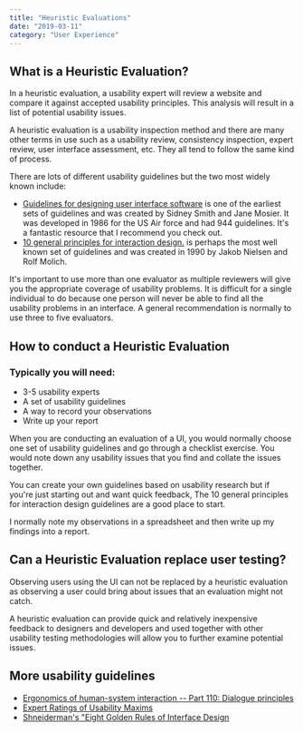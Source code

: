 ```yaml
---
title: "Heuristic Evaluations"
date: "2019-03-11"
category: "User Experience"
---
```


## What is a Heuristic Evaluation?

In a heuristic evaluation, a usability expert will review a website and compare it against accepted usability principles. This analysis will result in a list of potential usability issues.

A heuristic evaluation is a usability inspection method and there are many other terms in use such as a usability review, consistency inspection, expert review, user interface assessment, etc. They all tend to follow the same kind of process.

There are lots of different usability guidelines but the two most widely known include:

* [Guidelines for designing user interface software](http://www.dfki.de/~jameson/hcida/papers/smith-mosier.pdf) is one of the earliest sets of guidelines and was created by Sidney Smith and Jane Mosier. It was developed in 1986 for the US Air force and had 944 guidelines. It's a fantastic resource that I recommend you check out.
* [10 general principles for interaction design.](https://www.nngroup.com/articles/ten-usability-heuristics/) is perhaps the most well known set of guidelines and was created in 1990 by Jakob Nielsen and Rolf Molich. 

It's important to use more than one evaluator as multiple reviewers will give you the appropriate coverage of usability problems. It is difficult for a single individual to do because one person will never be able to find all the usability problems in an interface. A general recommendation is normally to use three to five evaluators.

## How to conduct a Heuristic Evaluation

### Typically you will need:

* 3-5 usability experts
* A set of usability guidelines
* A way to record your observations 
* Write up your report 

When you are conducting an evaluation of a UI, you would normally choose one set of usability guidelines and go through a checklist exercise. You would note down any usability issues that you find and collate the issues together. 

You can create your own guidelines based on usability research but if you're just starting out and want quick feedback, The 10 general principles for interaction design guidelines are a good place to start.

I normally note my observations in a spreadsheet and then write up my findings into a report.

## Can a Heuristic Evaluation replace user testing?

Observing users using the UI can not be replaced by a heuristic evaluation as observing a user could bring about issues that an evaluation might not catch.

A heuristic evaluation can provide quick and relatively inexpensive feedback to designers and developers and used together with other usability testing methodologies will allow you to further examine potential issues.

## More usability guidelines

* [Ergonomics of human-system interaction -- Part 110: Dialogue principles](https://www.iso.org/standard/38009.html)
* [Expert Ratings of Usability Maxims](https://www.researchgate.net/publication/254090768_Expert_Ratings_of_Usability_Maxims)
* [Shneiderman's "Eight Golden Rules of Interface Design](https://faculty.washington.edu/jtenenbg/courses/360/f04/sessions/schneidermanGoldenRules.html)

